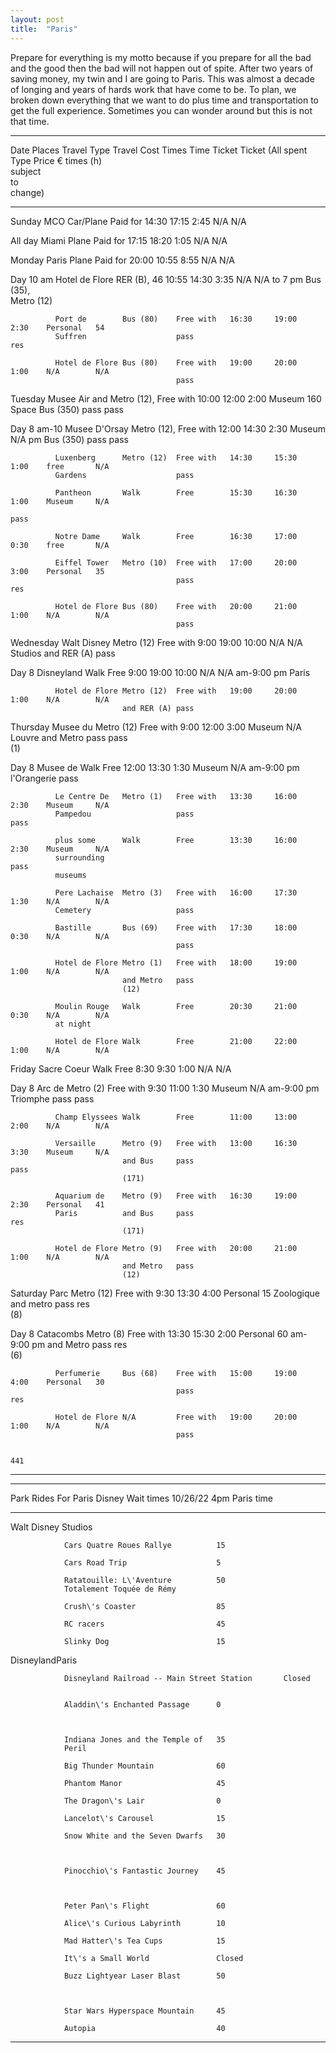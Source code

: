 ```yaml
---
layout: post
title:  "Paris"
---
```

Prepare for everything is my motto because if you prepare for all the bad and the good then the bad will not happen out of spite. After two years of saving money, my twin and I are going to Paris. This was almost a decade of longing and years of hards work that have come to be. To plan, we broken down everything that we want to do plus time and transportation to get the full experience. Sometimes you can wonder around but this is not that time.  


  
  ------------------------------------------------------------------------------------------------
  Date        Places         Travel Type Travel Cost Times             Time    Ticket     Ticket
                                                     (All              spent   Type       Price €
                                                     times             (h)                
                                                     subject                              
                                                     to                                   
                                                     change)                              
  ----------- -------------- ----------- ----------- --------- ------- ------- ---------- --------
  Sunday      MCO            Car/Plane   Paid for    14:30     17:15   2:45    N/A        N/A

  All day     Miami          Plane       Paid for    17:15     18:20   1:05    N/A        N/A

  Monday      Paris          Plane       Paid for    20:00     10:55   8:55    N/A        N/A

  Day 10 am   Hotel de Flore RER (B),    46          10:55     14:30   3:35    N/A        N/A
  to 7 pm                    Bus (35),                                                    
                             Metro (12)                                                   

              Port de        Bus (80)    Free with   16:30     19:00   2:30    Personal   54
              Suffren                    pass                                  res        

              Hotel de Flore Bus (80)    Free with   19:00     20:00   1:00    N/A        N/A
                                         pass                                             

  Tuesday     Musee Air and  Metro (12), Free with   10:00     12:00   2:00    Museum     160
              Space          Bus (350)   pass                                  pass       

  Day 8 am-10 Musee D\'Orsay Metro (12), Free with   12:00     14:30   2:30    Museum     N/A
  pm                         Bus (350)   pass                                  pass       

              Luxenberg      Metro (12)  Free with   14:30     15:30   1:00    free       N/A
              Gardens                    pass                                             

              Pantheon       Walk        Free        15:30     16:30   1:00    Museum     N/A
                                                                               pass       

              Notre Dame     Walk        Free        16:30     17:00   0:30    free       N/A

              Eiffel Tower   Metro (10)  Free with   17:00     20:00   3:00    Personal   35
                                         pass                                  res        

              Hotel de Flore Bus (80)    Free with   20:00     21:00   1:00    N/A        N/A
                                         pass                                             

  Wednesday   Walt Disney    Metro (12)  Free with   9:00      19:00   10:00   N/A        N/A
              Studios        and RER (A) pass                                             

  Day 8       Disneyland     Walk        Free        9:00      19:00   10:00   N/A        N/A
  am-9:00 pm  Paris                                                                       

              Hotel de Flore Metro (12)  Free with   19:00     20:00   1:00    N/A        N/A
                             and RER (A) pass                                             

  Thursday    Musee du       Metro (12)  Free with   9:00      12:00   3:00    Museum     N/A
              Louvre         and Metro   pass                                  pass       
                             (1)                                                          

  Day 8       Musee de       Walk        Free        12:00     13:30   1:30    Museum     N/A
  am-9:00 pm  l\'Orangerie                                                     pass       

              Le Centre De   Metro (1)   Free with   13:30     16:00   2:30    Museum     N/A
              Pampedou                   pass                                  pass       

              plus some      Walk        Free        13:30     16:00   2:30    Museum     N/A
              surrounding                                                      pass       
              museums                                                                     

              Pere Lachaise  Metro (3)   Free with   16:00     17:30   1:30    N/A        N/A
              Cemetery                   pass                                             

              Bastille       Bus (69)    Free with   17:30     18:00   0:30    N/A        N/A
                                         pass                                             

              Hotel de Flore Metro (1)   Free with   18:00     19:00   1:00    N/A        N/A
                             and Metro   pass                                             
                             (12)                                                         

              Moulin Rouge   Walk        Free        20:30     21:00   0:30    N/A        N/A
              at night                                                                    

              Hotel de Flore Walk        Free        21:00     22:00   1:00    N/A        N/A

  Friday      Sacre Coeur    Walk        Free        8:30      9:30    1:00    N/A        N/A

  Day 8       Arc de         Metro (2)   Free with   9:30      11:00   1:30    Museum     N/A
  am-9:00 pm  Triomphe                   pass                                  pass       

              Champ Elyssees Walk        Free        11:00     13:00   2:00    N/A        N/A

              Versaille      Metro (9)   Free with   13:00     16:30   3:30    Museum     N/A
                             and Bus     pass                                  pass       
                             (171)                                                        

              Aquarium de    Metro (9)   Free with   16:30     19:00   2:30    Personal   41
              Paris          and Bus     pass                                  res        
                             (171)                                                        

              Hotel de Flore Metro (9)   Free with   20:00     21:00   1:00    N/A        N/A
                             and Metro   pass                                             
                             (12)                                                         

  Saturday    Parc           Metro (12)  Free with   9:30      13:30   4:00    Personal   15
              Zoologique     and metro   pass                                  res        
                             (8)                                                          

  Day 8       Catacombs      Metro (8)   Free with   13:30     15:30   2:00    Personal   60
  am-9:00 pm                 and Metro   pass                                  res        
                             (6)                                                          

              Perfumerie     Bus (68)    Free with   15:00     19:00   4:00    Personal   30
                                         pass                                  res        

              Hotel de Flore N/A         Free with   19:00     20:00   1:00    N/A        N/A
                                         pass                                             

                                                                                          441
  ------------------------------------------------------------------------------------------------

  -----------------------------------------------------------------------
  Park          Rides For Paris Disney            Wait times 10/26/22 4pm
                                                  Paris time
  ------------- --------------------------------- -----------------------
                                                  

                                                  

                                                  

                                                  

                                                  

                                                  

  Walt Disney Studios                                         
  
                Cars Quatre Roues Rallye          15
  
                Cars Road Trip                    5

                Ratatouille: L\'Aventure          50
                Totalement Toquée de Rémy         

                Crush\'s Coaster                  85

                RC racers                         45

                Slinky Dog                        15

                                                  

  DisneylandParis     
  
                Disneyland Railroad -- Main Street Station       Closed
                             

                Aladdin\'s Enchanted Passage      0

                                                  

                Indiana Jones and the Temple of   35
                Peril                             

                Big Thunder Mountain              60

                Phantom Manor                     45

                The Dragon\'s Lair                0

                Lancelot\'s Carousel              15

                Snow White and the Seven Dwarfs   30

                                                  

                Pinocchio\'s Fantastic Journey    45

                                                  

                Peter Pan\'s Flight               60

                Alice\'s Curious Labyrinth        10

                Mad Hatter\'s Tea Cups            15

                It\'s a Small World               Closed

                Buzz Lightyear Laser Blast        50

                                                  

                Star Wars Hyperspace Mountain     45

                Autopia                           40

                                                  
  -----------------------------------------------------------------------
